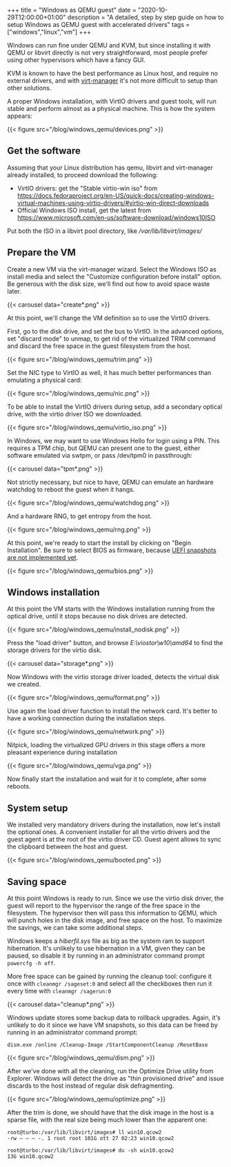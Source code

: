 +++
title = "Windows as QEMU guest"
date = "2020-10-29T12:00:00+01:00"
description = "A detailed, step by step guide on how to setup Windows as QEMU guest with accelerated drivers"
tags = ["windows","linux","vm"]
+++

Windows can run fine under QEMU and KVM, but since installing it with QEMU or libvirt directly is not very straightforward, most people prefer using other hypervisors which have a fancy GUI.

KVM is known to have the best performance as Linux host, and require no external drivers, and with [virt-manager](https://virt-manager.org/) it's not more difficult to setup than other solutions.

A proper Windows installation, with VirtIO drivers and guest tools, will run stable and perform almost as a physical machine.
This is how the system appears:

{{< figure src="/blog/windows_qemu/devices.png" >}}

## Get the software
Assuming that your Linux distribution has qemu, libvirt and virt-manager already installed, to proceed download the following:

* VirtIO drivers: get the "Stable virtio-win iso" from
https://docs.fedoraproject.org/en-US/quick-docs/creating-windows-virtual-machines-using-virtio-drivers/#virtio-win-direct-downloads
* Official Windows ISO install, get the latest from
https://www.microsoft.com/en-us/software-download/windows10ISO

Put both the ISO in a libvirt pool directory, like */var/lib/libvirt/images/*

## Prepare the VM
Create a new VM via the virt-manager wizard. Select the Windows ISO as install media and select the "Customize configuration before install" option. Be generous with the disk size, we'll find out how to avoid space waste later.

{{< carousel data="create*.png" >}}

At this point, we'll change the VM definition so to use the VirtIO drivers.

First, go to the disk drive, and set the bus to VirtIO. In the advanced options, set "discard mode" to unmap, to get rid of the virtualized TRIM command and discard the free space in the guest filesystem from the host.

{{< figure src="/blog/windows_qemu/trim.png" >}}

Set the NIC type to VirtIO as well, it has much better performances than emulating a physical card:

{{< figure src="/blog/windows_qemu/nic.png" >}}

To be able to install the VirtIO drivers during setup, add a secondary optical drive, with the virtio driver ISO we downloaded.

{{< figure src="/blog/windows_qemu/virtio_iso.png" >}}

In Windows, we may want to use Windows Hello for login using a PIN. This requires a TPM chip, but QEMU can present one to the guest, either software emulated via swtpm, or pass /dev/tpm0 in passthrough:

{{< carousel data="tpm*.png" >}}

Not strictly necessary, but nice to have, QEMU can emulate an hardware watchdog to reboot the guest when it hangs.

{{< figure src="/blog/windows_qemu/watchdog.png" >}}

And a hardware RNG, to get entropy from the host.

{{< figure src="/blog/windows_qemu/rng.png" >}}

At this point, we're ready to start the install by clicking on "Begin Installation". Be sure to select BIOS as firmware, because [UEFI snapshots are not implemented yet](https://bugzilla.redhat.com/show_bug.cgi?id=1881850).

{{< figure src="/blog/windows_qemu/bios.png" >}}

## Windows installation
At this point the VM starts with the Windows installation running from the optical drive, until it stops because no disk drives are detected.

{{< figure src="/blog/windows_qemu/install_nodisk.png" >}}

Press the "load driver" button, and browse *E:\viostor\w10\amd64* to find the storage drivers for the virtio disk.

{{< carousel data="storage*.png" >}}

Now Windows with the virtio storage driver loaded, detects the virtual disk we created.

{{< figure src="/blog/windows_qemu/format.png" >}}

Use again the load driver function to install the network card. It's better to have a working connection during the installation steps.

{{< figure src="/blog/windows_qemu/network.png" >}}

Nitpick, loading the virtualized GPU drivers in this stage offers a more pleasant experience during installation

{{< figure src="/blog/windows_qemu/vga.png" >}}

Now finally start the installation and wait for it to complete, after some reboots.

## System setup
We installed very mandatory drivers during the installation, now let's install the optional ones. A convenient installer for all the virtio drivers and the guest agent is at the root of the virtio driver CD.
Guest agent allows to sync the clipboard between the host and guest.

{{< figure src="/blog/windows_qemu/booted.png" >}}

## Saving space
At this point Windows is ready to run. Since we use the virtio disk driver, the guest will report to the hypervisor the range of the free space in the filesystem. The hypervisor then will pass this information to QEMU, which will punch holes in the disk image, and free space on the host.
To maximize the savings, we can take some additional steps.

Windows keeps a *hiberfil.sys* file as big as the system ram to support hibernation. It's unlikely to use hibernation in a VM, given they can be paused, so disable it by running in an administrator command prompt `powercfg -h off`.

More free space can be gained by running the cleanup tool:
configure it once with `cleanmgr /sageset:0` and select all the checkboxes
then run it every time with `cleanmgr /sagerun:0`

{{< carousel data="cleanup*.png" >}}

Windows update stores some backup data to rollback upgrades. Again, it's unlikely to do it since we have VM snapshots, so this data can be freed by running in an administrator command prompt:

```
dism.exe /online /Cleanup-Image /StartComponentCleanup /ResetBase
```

{{< figure src="/blog/windows_qemu/dism.png" >}}

After we've done with all the cleaning, run the Optimize Drive utility from Explorer. Windows will detect the drive as "thin provisioned drive" and issue discards to the host instead of regular disk defragmenting.

{{< figure src="/blog/windows_qemu/optimize.png" >}}

After the trim is done, we should have that the disk image in the host is a sparse file, with the real size being much lower than the apparent one:

```
root@turbo:/var/lib/libvirt/images# ll win10.qcow2
-rw — — — -. 1 root root 101G ott 27 02:23 win10.qcow2

root@turbo:/var/lib/libvirt/images# du -sh win10.qcow2
13G win10.qcow2
```

<link rel="stylesheet" href="/carousel.css">
